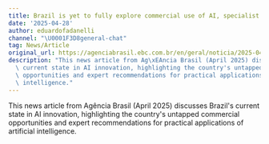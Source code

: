 ```yaml
---
title: Brazil is yet to fully explore commercial use of AI, specialist says
date: '2025-04-28'
author: eduardofadanelli
channel: "\U0001F3D8general-chat"
tag: News/Article
original_url: https://agenciabrasil.ebc.com.br/en/geral/noticia/2025-04/brazil-yet-fully-explore-commercial-use-ai-expert-says
description: "This news article from Ag\xEAncia Brasil (April 2025) discusses Brazil's\
  \ current state in AI innovation, highlighting the country's untapped commercial\
  \ opportunities and expert recommendations for practical applications of artificial\
  \ intelligence."
---
```


This news article from Agência Brasil (April 2025) discusses Brazil's current state in AI innovation, highlighting the country's untapped commercial opportunities and expert recommendations for practical applications of artificial intelligence.